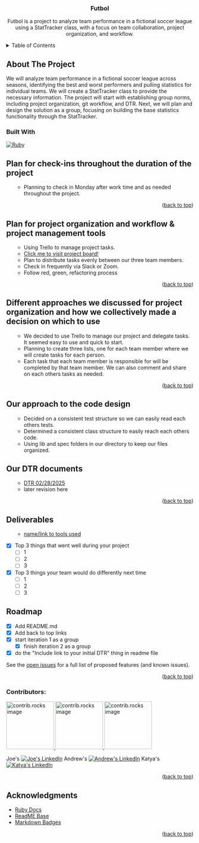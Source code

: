 <a id="readme-top"></a>

<div align="center">
  <h3 align="center">Futbol</h3>
  <p align="center">
    Futbol is a project to analyze team performance in a fictional soccer league using a StatTracker class, with a focus on team collaboration, project organization, and workflow.
  </p>
</div>

<!-- TABLE OF CONTENTS -->
<details>
  <summary>Table of Contents</summary>
  <ol>
    <li>
      <a href="#about-the-project">About The Project</a>
      <ul>
        <li><a href="#built-with">Built With</a></li>
      </ul>
    </li>
    <li><a href="#roadmap">Roadmap</a></li>
    <li><a href="#acknowledgments">Acknowledgments</a></li>
  </ol>
</details>

<!-- ABOUT THE PROJECT -->

## About The Project

We will analyze team performance in a fictional soccer league across seasons, identifying the best and worst performers and pulling statistics for individual teams. We will create a StatTracker class to provide the necessary information. The project will start with establishing group norms, including project organization, git workflow, and DTR. Next, we will plan and design the solution as a group, focusing on building the base statistics functionality through the StatTracker.

### Built With

[![Ruby][Ruby]][Ruby-url]

## Plan for check-ins throughout the duration of the project

  <ol>
      <ul>
        <li><a>Planning to check in Monday after work time and as needed throughout the project.</a></li>
      </ul>
  </ol>

  <p align="right">(<a href="#readme-top">back to top</a>)</p>

## Plan for project organization and workflow & project management tools

  <ol>
      <ul>
        <li><a>Using Trello to manage project tasks.</a></li>
        <li><a href="https://trello.com/invite/b/67c2340bd0160bfb3a178207/ATTIf59e54a7d9bf1dd3271508d5d9a6f4c2FE3C86F9/mod-1-final-project">Click me to visit project board!</a></li>
        <li><a>Plan to distribute tasks evenly between our three team members.</a></li>
        <li><a>Check in frequently via Slack or Zoom.</a></li>
        <li><a>Follow red, green, refactoring process</a></li>
      </ul>
  </ol>

  <p align="right">(<a href="#readme-top">back to top</a>)</p>

## Different approaches we discussed for project organization and how we collectively made a decision on which to use

  <ol>
      <ul>
        <li><a>We decided to use Trello to manage our project and delegate tasks. It seemed easy to use and quick to start.</a></li>
        <li><a>Planning to create three lists, one for each team member where we will create tasks for each person.</a></li>
        <li><a>Each task that each team member is responsible for will be completed by that team member. We can also comment and share on each others tasks as needed.</a></li>
      </ul>
  </ol>

  <p align="right">(<a href="#readme-top">back to top</a>)</p>

## Our approach to the code design

  <ol>
      <ul>
        <li><a>Decided on a consistent test structure so we can easily read each others tests.</a></li>
        <li><a>Determined a consistent class structure to easily reach each others code.</a></li>
        <li><a>Using lib and spec folders in our directory to keep our files organized.</a></li>
      </ul>
  </ol>

## Our DTR documents

  <ol>
      <ul>
        <li><a href="https://docs.google.com/document/d/1p25a3jL93fg868aQRc19drl-PbqwYSI6V0IO3B3Sr0M/edit?tab=t.0">DTR 02/28/2025</a></li>
        <li><a>later revision here</a></li>
      </ul>
  </ol>

<p align="right">(<a href="">back to top</a>)</p>

## Deliverables

<ol>
    <ul>
        <li><a href="https://example.com">name/link to tools used</a></li>
    </ul>
</ol>

- [x] Top 3 things that went well during your project
  - [ ] 1
  - [ ] 2
  - [ ] 3
- [x] Top 3 things your team would do differently next time
  - [ ] 1
  - [ ] 2
  - [ ] 3

<!-- ROADMAP -->

## Roadmap

- [x] Add README.md
- [x] Add back to top links
- [x] start iteration 1 as a group
  - [x] finish iteration 2 as a group
- [x] do the "Include link to your initial DTR" thing in readme file

See the [open issues](https://github.com/JustJoeYo/futbol/issues) for a full list of proposed features (and known issues).

<p align="right">(<a href="#readme-top">back to top</a>)</p>

### Contributors:

<a href="https://github.com/JustJoeYo">
  <img src="https://avatars.githubusercontent.com/u/53631725?v=4" alt="contrib.rocks image" width="128" height="128" />
</a>
<a href="https://github.com/Andrew-Snyder627">
  <img src="https://avatars.githubusercontent.com/u/197684533?v=4" alt="contrib.rocks image" width="128" height="128" />
</a>
<a href="https://github.com/KatyaW-01">
  <img src="https://avatars.githubusercontent.com/u/195077509?v=4" alt="contrib.rocks image" width="128" height="128" />
</a>

Joe's [![Joe's LinkedIn][linkedin-shield]][linkedin-url]
Andrew's [![Andrew's LinkedIn][linkedin-shield]][linkedin-url2]
Katya's [![Katya's LinkedIn][linkedin-shield]][linkedin-url3]

<p align="right">(<a href="#readme-top">back to top</a>)</p>

<!-- ACKNOWLEDGMENTS -->

## Acknowledgments

- [Ruby Docs](https://www.ruby-lang.org/en/)
- [ReadME Base](https://github.com/othneildrew/Best-README-Template)
- [Markdown Badges](https://github.com/Ileriayo/markdown-badges?tab=readme-ov-file)

<p align="right">(<a href="#readme-top">back to top</a>)</p>

<!-- MARKDOWN LINKS & IMAGES -->
<!-- https://www.markdownguide.org/basic-syntax/#reference-style-links -->

[contributors-shield]: https://img.shields.io/github/contributors/JustJoeYo/futbol.svg?style=for-the-badge
[contributors-url]: https://github.com/JustJoeYo/futbol/graphs/contributors
[linkedin-shield]: https://img.shields.io/badge/-LinkedIn-black.svg?style=for-the-badge&logo=linkedin&colorB=555
[linkedin-url]: https://linkedin.com/in/joseph-samere-981a5b291/
[linkedin-url2]: https://linkedin.com/in/andrew-snyder-027a5223a/
[linkedin-url3]: https://linkedin.com/in/katya-weicht-56bb4b132/
[product-screenshot]: images/screenshot.png
[Ruby]: https://img.shields.io/badge/ruby-%23CC342D.svg?style=for-the-badge&logo=ruby&logoColor=white
[Ruby-url]: https://www.ruby-lang.org/en/
[Trello Board]: https://trello.com/invite/b/67c2340bd0160bfb3a178207/ATTIf59e54a7d9bf1dd3271508d5d9a6f4c2FE3C86F9/mod-1-final-project
[DTR]: https://docs.google.com/document/d/1p25a3jL93fg868aQRc19drl-PbqwYSI6V0IO3B3Sr0M/edit?tab=t.0
